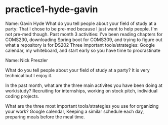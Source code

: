# practice1-hyde-gavin
Name: Gavin Hyde
What do you tell people about your field of study at a party: That I chose to be pre-med because I just want to help people. I'm not pre-med though. 
Past month 3 activities: I've been reading chapters for COMS230, downloading Spring boot for COMS309, and trying to figure out what a repository is for DS202
Three important tools/strategies: Google calendar, my whiteboard, and start early so you have time to procrastinate

Name: Nick Preszler

What do you tell people about your field of study at a party? It is very technical but I enjoy it.

In the past month, what are the three main activites you have been doing at work/study? Recruiting for internships, working on stock pitch, individual coding projects.

What are the three most important tools/strategies you use for organizing your work? Google calendar, Keeping a similar schedule each day, preparing meals before the meal time.
